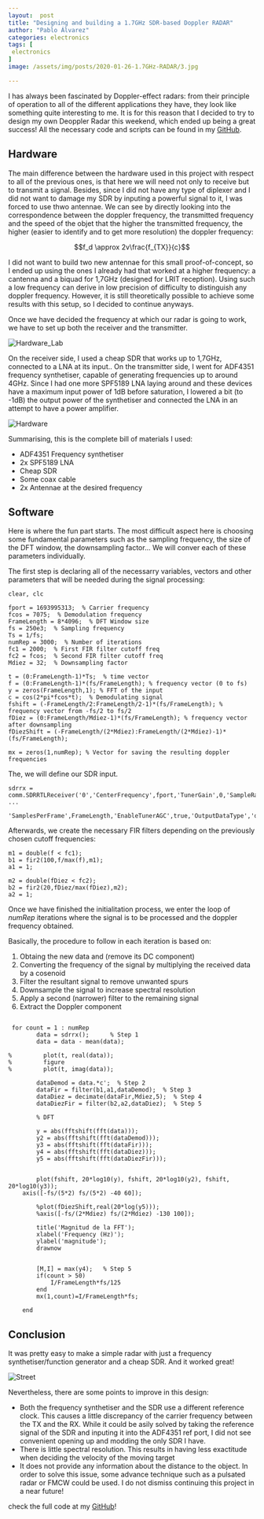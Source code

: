 ```yaml
---
layout:  post
title: "Designing and building a 1.7GHz SDR-based Doppler RADAR"
author: "Pablo Álvarez"
categories: electronics
tags: [
 electronics
]
image: /assets/img/posts/2020-01-26-1.7GHz-RADAR/3.jpg

---
```


I has always been fascinated by Doppler-effect radars: from their principle of operation to all of the different applications they have, they look like something quite interesting to me. It is for this reason that I decided to try to design my own Deoppler Radar this weekend, which ended up being a great success! All the necessary code and scripts can be found in my [GitHub](https://github.com/pepassaco/HomemadeRadars).

## Hardware

The main difference between the hardware used in this project with respect to all of the previous ones, is that here we will need not only to receive but to transmit a signal. Besides, since I did not have any type of diplexer and I did not want to damage my SDR by inputing a powerful signal to it, I was forced to use thwo antennae. We can see by directly looking into the correspondence between the doppler frequency, the transmitted frequency and the speed of the objet that the higher the transmitted frequency, the higher (easier to identify and to get more resolution) the doppler frequency:

$$f_d \approx 2v\frac{f_{TX}}{c}$$

I did not want to build two new antennae for this small proof-of-concept, so I ended up using the ones I already had that worked at a higher frequency: a cantenna and a biquad for 1,7GHz (designed for LRIT reception). Using such a low frequency can derive in low precision of difficulty to distinguish any doppler frequency. However, it is still theoretically possible to achieve some results with this setup, so I decided to continue anyways.

Once we have decided the frequency at which our radar is going to work, we have to set up both the receiver and the transmitter. 

![Hardware_Lab](../assets/img/posts/2020-01-26-1.7GHz-RADAR/2.jpg)

On the receiver side, I used a cheap SDR that works up to 1,7GHz, connected to a LNA at its input.. On the transmitter side, I went for ADF4351 frequency synthetiser, capable of generating frequencies up to around 4GHz. Since I had one more SPF5189 LNA laying around and these devices have a maximum input power of 1dB before saturation, I lowered a bit (to -1dB) the output power of the synthetiser and connected the LNA in an attempt to have a power amplifier.

![Hardware](../assets/img/posts/2020-01-26-1.7GHz-RADAR/1.jpg)

Summarising, this is the complete bill of materials I used:

  - ADF4351 Frequency synthetiser
  - 2x SPF5189 LNA
  - Cheap SDR
  - Some coax cable
  - 2x Antennae at the desired frequency
  
## Software

Here is where the fun part starts. The most difficult aspect here is choosing some fundamental parameters such as the sampling frequency, the size of the DFT window, the downsampling factor... We will conver each of these parameters individually.

The first step is declaring all of the necessarry variables, vectors and other parameters that will be needed during the signal processing:

```python=
clear, clc
 
fport = 1693995313;  % Carrier frequency
fcos = 7075;  % Demodulation frequency
FrameLength = 8*4096;  % DFT Window size
fs = 250e3;  % Sampling frequency
Ts = 1/fs;
numRep = 3000;  % Number of iterations
fc1 = 2000;  % First FIR filter cutoff freq
fc2 = fcos;  % Second FIR filter cutoff freq
Mdiez = 32;  % Downsampling factor

t = (0:FrameLength-1)*Ts;  % time vector
f = (0:FrameLength-1)*(fs/FrameLength); % frequency vector (0 to fs) 
y = zeros(FrameLength,1); % FFT of the input
c = cos(2*pi*fcos*t);  % Demodulating signal
fshift = (-FrameLength/2:FrameLength/2-1)*(fs/FrameLength); % frequency vector from -fs/2 to fs/2
fDiez = (0:FrameLength/Mdiez-1)*(fs/FrameLength); % frequency vector after downsampling
fDiezShift = (-FrameLength/(2*Mdiez):FrameLength/(2*Mdiez)-1)*(fs/FrameLength);

mx = zeros(1,numRep); % Vector for saving the resulting doppler frequencies
```
The, we will define our SDR input.

```python=
sdrrx = comm.SDRRTLReceiver('0','CenterFrequency',fport,'TunerGain',0,'SampleRate',fs, ...
    'SamplesPerFrame',FrameLength,'EnableTunerAGC',true,'OutputDataType','double');
```

Afterwards, we create the necessary FIR filters depending on the previously chosen cutoff frequencies:

```python=
m1 = double(f < fc1); 
b1 = fir2(100,f/max(f),m1); 
a1 = 1;

m2 = double(fDiez < fc2);                                                      
b2 = fir2(20,fDiez/max(fDiez),m2);
a2 = 1;
```
Once we have finished the initialitation process, we enter the loop of *numRep* iterations where the signal is to be processed and the doppler frequency obtained. 

Basically, the procedure to follow in each iteration is based on: 

  1. Obtaing the new data and (remove its DC component)
  2. Converting the frequency of the signal by multiplying the received data by a cosenoid
  3. Filter the resultant signal to remove unwanted spurs
  4. Downsample the signal to increase spectral resolution
  5. Apply a second (narrower) filter to the remaining signal
  6. Extract the Doppler component
  
```python=

 for count = 1 : numRep
        data = sdrrx();      % Step 1     
        data = data - mean(data);                                           
         
%         plot(t, real(data));
%         figure
%         plot(t, imag(data));
        
        dataDemod = data.*c';  % Step 2       
        dataFir = filter(b1,a1,dataDemod);  % Step 3
        dataDiez = decimate(dataFir,Mdiez,5);  % Step 4    
        dataDiezFir = filter(b2,a2,dataDiez);  % Step 5

        % DFT
         
        y = abs(fftshift(fft(data)));
        y2 = abs(fftshift(fft(dataDemod)));
        y3 = abs(fftshift(fft(dataFir)));
        y4 = abs(fftshift(fft(dataDiez)));
        y5 = abs(fftshift(fft(dataDiezFir)));
         
    
        plot(fshift, 20*log10(y), fshift, 20*log10(y2), fshift, 20*log10(y3));
	axis([-fs/(5*2) fs/(5*2) -40 60]);

        %plot(fDiezShift,real(20*log(y5)));
        %axis([-fs/(2*Mdiez) fs/(2*Mdiez) -130 100]);

        title('Magnitud de la FFT');
        xlabel('Frequency (Hz)');
        ylabel('magnitude');
        drawnow
        
        
        [M,I] = max(y4);   % Step 5
        if(count > 50)
            I/FrameLength*fs/125
        end
        mx(1,count)=I/FrameLength*fs;
             
    end
```

## Conclusion

It was pretty easy to make a simple radar with just a frequency synthetiser/function generator and a cheap SDR. And it worked great!

![Street](../assets/img/posts/2020-01-26-1.7GHz-RADAR/4.jpg)

Nevertheless, there are some points to improve in this design:

  - Both the frequency synthetiser and the SDR use a different reference clock. This causes a little discrepancy of the carrier frequency between the TX and the RX. While it could be asily solved by taking the reference signal of the SDR and inputing it into the ADF4351 ref port, I did not see convenient opening up and modding the only SDR I have.
  - There is little spectral resolution. This results in having less exactitude when deciding the velocity of the moving target
  - It does not provide any information about the distance to the object. In order to solve this issue, some advance technique such as a pulsated radar or FMCW could be used. I do not dismiss continuing this project in a near future!
  
check the full code at my [GitHub](https://github.com/pepassaco/HomemadeRadars)!
  

  



